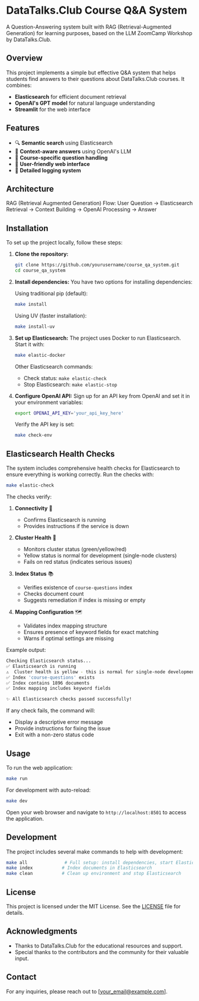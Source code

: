 # DataTalks.Club Course Q&A System

A Question-Answering system built with RAG (Retrieval-Augmented Generation) for learning purposes, based on the LLM ZoomCamp Workshop by DataTalks.Club.

## Overview

This project implements a simple but effective Q&A system that helps students find answers to their questions about DataTalks.Club courses. It combines:

- **Elasticsearch** for efficient document retrieval
- **OpenAI's GPT model** for natural language understanding
- **Streamlit** for the web interface

## Features

- 🔍 **Semantic search** using Elasticsearch
- 🤖 **Context-aware answers** using OpenAI's LLM
- 🎯 **Course-specific question handling**
- 📱 **User-friendly web interface**
- 📝 **Detailed logging system**

## Architecture

RAG (Retrieval Augmented Generation) Flow:
User Question → Elasticsearch Retrieval → Context Building → OpenAI Processing → Answer

## Installation

To set up the project locally, follow these steps:

1. **Clone the repository:**
   ```bash
   git clone https://github.com/yourusername/course_qa_system.git
   cd course_qa_system
   ```

2. **Install dependencies:**
   You have two options for installing dependencies:

   Using traditional pip (default):
   ```bash
   make install
   ```

   Using UV (faster installation):
   ```bash
   make install-uv
   ```

3. **Set up Elasticsearch:**
   The project uses Docker to run Elasticsearch. Start it with:
   ```bash
   make elastic-docker
   ```

   Other Elasticsearch commands:
   - Check status: `make elastic-check`
   - Stop Elasticsearch: `make elastic-stop`

4. **Configure OpenAI API:**
   Sign up for an API key from OpenAI and set it in your environment variables:
   ```bash
   export OPENAI_API_KEY='your_api_key_here'
   ```
   Verify the API key is set:
   ```bash
   make check-env
   ```

## Elasticsearch Health Checks

The system includes comprehensive health checks for Elasticsearch to ensure everything is working correctly. Run the checks with:

```bash
make elastic-check
```

The checks verify:

1. **Connectivity** 🔌
   - Confirms Elasticsearch is running
   - Provides instructions if the service is down

2. **Cluster Health** 💚
   - Monitors cluster status (green/yellow/red)
   - Yellow status is normal for development (single-node clusters)
   - Fails on red status (indicates serious issues)

3. **Index Status** 📚
   - Verifies existence of `course-questions` index
   - Checks document count
   - Suggests remediation if index is missing or empty

4. **Mapping Configuration** 🗺️
   - Validates index mapping structure
   - Ensures presence of keyword fields for exact matching
   - Warns if optimal settings are missing

Example output:
```bash
Checking Elasticsearch status...
✅ Elasticsearch is running
⚠️  Cluster health is yellow - this is normal for single-node development clusters
✅ Index 'course-questions' exists
✅ Index contains 1896 documents
✅ Index mapping includes keyword fields

✨ All Elasticsearch checks passed successfully!
```

If any check fails, the command will:
- Display a descriptive error message
- Provide instructions for fixing the issue
- Exit with a non-zero status code

## Usage

To run the web application:

```bash
make run
```

For development with auto-reload:
```bash
make dev
```

Open your web browser and navigate to `http://localhost:8501` to access the application.

## Development

The project includes several make commands to help with development:

```bash
make all              # Full setup: install dependencies, start Elasticsearch, and index documents
make index           # Index documents in Elasticsearch
make clean           # Clean up environment and stop Elasticsearch
```

## License

This project is licensed under the MIT License. See the [LICENSE](LICENSE) file for details.

## Acknowledgments

- Thanks to DataTalks.Club for the educational resources and support.
- Special thanks to the contributors and the community for their valuable input.

## Contact

For any inquiries, please reach out to [your_email@example.com].